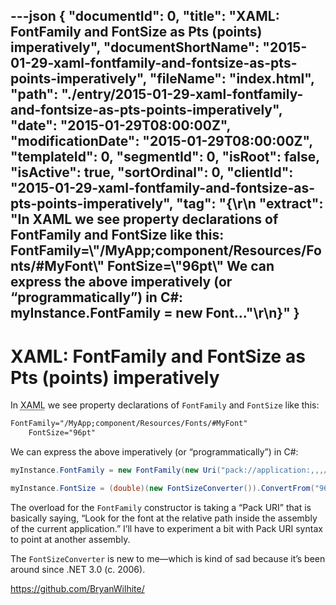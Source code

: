 ---json
{
  "documentId": 0,
  "title": "XAML: FontFamily and FontSize as Pts (points) imperatively",
  "documentShortName": "2015-01-29-xaml-fontfamily-and-fontsize-as-pts-points-imperatively",
  "fileName": "index.html",
  "path": "./entry/2015-01-29-xaml-fontfamily-and-fontsize-as-pts-points-imperatively",
  "date": "2015-01-29T08:00:00Z",
  "modificationDate": "2015-01-29T08:00:00Z",
  "templateId": 0,
  "segmentId": 0,
  "isRoot": false,
  "isActive": true,
  "sortOrdinal": 0,
  "clientId": "2015-01-29-xaml-fontfamily-and-fontsize-as-pts-points-imperatively",
  "tag": "{\r\n  \"extract\": \"In XAML we see property declarations of FontFamily and FontSize like this:  FontFamily=\\\"/MyApp;component/Resources/Fonts/#MyFont\\\"  FontSize=\\\"96pt\\\"      We can express the above imperatively (or “programmatically”) in C#:  myInstance.FontFamily = new Font...\"\r\n}"
}
---

# XAML: FontFamily and FontSize as Pts (points) imperatively

In <acronym title="Extensible Application Markup Language">XAML</acronym> we see property declarations of `FontFamily` and `FontSize` like this:

```xml
FontFamily="/MyApp;component/Resources/Fonts/#MyFont"
    FontSize="96pt"
```

We can express the above imperatively (or “programmatically”) in C#:

```cs
myInstance.FontFamily = new FontFamily(new Uri("pack://application:,,,/", UriKind.Absolute), "/MyApp;component/Resources/Fonts/#MyFont");

myInstance.FontSize = (double)(new FontSizeConverter()).ConvertFrom("96pt");
```

The overload for the `FontFamily` constructor is taking a “Pack URI” that is basically saying, “Look for the font at the relative path inside the assembly of the current application.” I’ll have to experiment a bit with Pack URI syntax to point at another assembly.

The `FontSizeConverter` is new to me—which is kind of sad because it’s been around since .NET 3.0 (c. 2006).

<https://github.com/BryanWilhite/>
